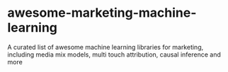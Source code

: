 # awesome-marketing-machine-learning
A curated list of awesome machine learning libraries for marketing, including media mix models, multi touch attribution, causal inference and more
